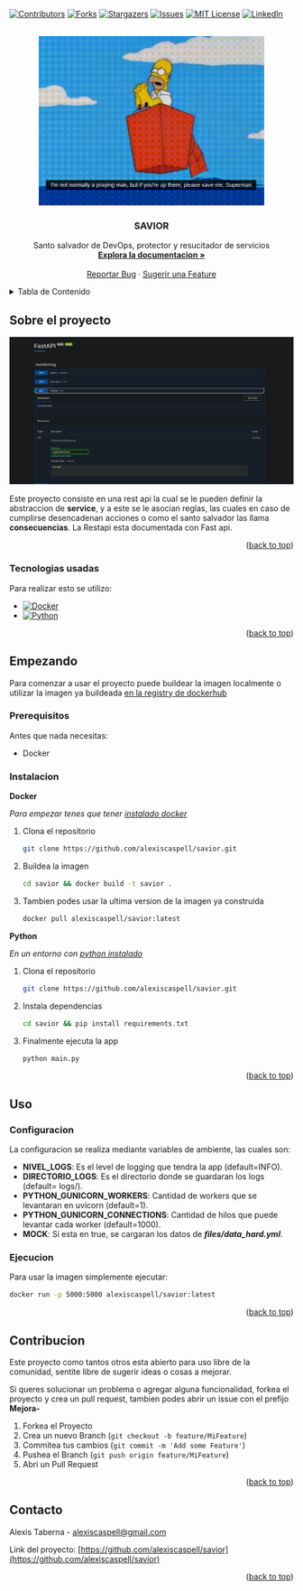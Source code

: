 <a name="readme-top"></a>

[![Contributors][contributors-shield]][contributors-url]
[![Forks][forks-shield]][forks-url]
[![Stargazers][stars-shield]][stars-url]
[![Issues][issues-shield]][issues-url]
[![MIT License][license-shield]][license-url]
[![LinkedIn][linkedin-shield]][linkedin-url]



<!-- PROJECT LOGO -->
<br />
<div align="center">
  <a href="https://github.com/alexiscaspell/savior">
    <img src="img/savemesuperman.gif" alt="Logo" width="400" height="300">
  </a>

  <h3 align="center">SAVIOR</h3>

  <p align="center">
    Santo salvador de DevOps, protector y resucitador de servicios
    <br />
    <a href="https://github.com/alexiscaspell/savior"><strong>Explora la documentacion »</strong></a>
    <br />
    <br />
    <a href="https://github.com/alexiscaspell/savior/issues">Reportar Bug</a>
    ·
    <a href="https://github.com/alexiscaspell/savior/issues">Sugerir una Feature</a>
  </p>
</div>



<!-- TABLE OF CONTENTS -->
<details>
  <summary>Tabla de Contenido</summary>
  <ol>
    <li>
      <a href="#sobre-el-proyecto">Sobre el proyecto</a>
      <ul>
        <li><a href="#tecnologias-usadas">Tecnologias usadas</a></li>
      </ul>
    </li>
    <li>
      <a href="#empezando">Empezando</a>
      <ul>
        <li><a href="#prerequisitos">Prerequisitos</a></li>
        <li><a href="#instalacion">Instalacion</a></li>
      </ul>
    </li>
    <li><a href="#uso">Uso</a></li>
    <li><a href="#contribucion">Contribucion</a></li>
    <li><a href="#contacto">Contacto</a></li>
  </ol>
</details>



<!-- ABOUT THE PROJECT -->
## Sobre el proyecto

[![Product Screen Shot][product-screenshot]](img/screenshot1.png)

Este proyecto consiste en una rest api la cual se le pueden definir la abstraccion de **service**, y a este se le asocian reglas, las cuales en caso de cumplirse desencadenan acciones o como el santo salvador las llama **consecuencias**. La Restapi esta documentada con Fast
api.

<p align="right">(<a href="#readme-top">back to top</a>)</p>



### Tecnologias usadas

Para realizar esto se utilizo:

* [![Docker][Docker]][Docker-url]
* [![Python][Python]][Python-url]

<p align="right">(<a href="#readme-top">back to top</a>)</p>



<!-- GETTING STARTED -->
## Empezando

Para comenzar a usar el proyecto puede buildear la imagen localmente o utilizar la imagen ya buildeada [en la registry de dockerhub](https://hub.docker.com/repository/docker/alexiscaspell/savior/general)

### Prerequisitos

Antes que nada necesitas:
* Docker

### Instalacion

**Docker**

_Para empezar tenes que tener [instalado docker](https://docs.docker.com/engine/install/)_

1. Clona el repositorio
   ```sh
   git clone https://github.com/alexiscaspell/savior.git
   ```
2. Buildea la imagen
   ```sh
   cd savior && docker build -t savior .
   ```
3. Tambien podes usar la ultima version de la imagen ya construida
   ```sh
   docker pull alexiscaspell/savior:latest

**Python**

_En un entorno con [python instalado](https://realpython.com/installing-python/)_

1. Clona el repositorio
   ```sh
   git clone https://github.com/alexiscaspell/savior.git
   ```
2. Instala dependencias
   ```sh
   cd savior && pip install requirements.txt
   ```
3. Finalmente ejecuta la app
   ```sh
   python main.py
   ```

<p align="right">(<a href="#readme-top">back to top</a>)</p>



<!-- USAGE EXAMPLES -->
## Uso

### Configuracion

La configuracion se realiza mediante variables de ambiente, las cuales son:

* **NIVEL_LOGS**: Es el level de logging que tendra la app (default=INFO).
* **DIRECTORIO_LOGS**: Es el directorio donde se guardaran los logs (default= logs/).
* **PYTHON_GUNICORN_WORKERS**: Cantidad de workers que se levantaran en uvicorn (default=1).
* **PYTHON_GUNICORN_CONNECTIONS**: Cantidad de hilos que puede levantar cada worker (default=1000).
* **MOCK**: Si esta en true, se cargaran los datos de ***files/data_hard.yml***.

### Ejecucion

Para usar la imagen simplemente ejecutar:

```sh
docker run -p 5000:5000 alexiscaspell/savior:latest
```

<p align="right">(<a href="#readme-top">back to top</a>)</p>


<!-- CONTRIBUTING -->
## Contribucion

Este proyecto como tantos otros esta abierto para uso libre de la comunidad, sentite libre de sugerir ideas o cosas a mejorar.

Si queres solucionar un problema o agregar alguna funcionalidad, forkea el proyecto y crea un pull request, tambien podes abrir un issue con el prefijo **Mejora-**

1. Forkea el Proyecto
2. Crea un nuevo Branch (`git checkout -b feature/MiFeature`)
3. Commitea tus cambios (`git commit -m 'Add some Feature'`)
4. Pushea el Branch (`git push origin feature/MiFeature`)
5. Abri un Pull Request

<p align="right">(<a href="#readme-top">back to top</a>)</p>


<!-- CONTACT -->
## Contacto

Alexis Taberna - alexiscaspell@gmail.com

Link del proyecto: [https://github.com/alexiscaspell/savior](https://github.com/alexiscaspell/savior)

<p align="right">(<a href="#readme-top">back to top</a>)</p>


<!-- MARKDOWN LINKS & IMAGES -->
<!-- https://www.markdownguide.org/basic-syntax/#reference-style-links -->
[contributors-shield]: https://img.shields.io/github/contributors/alexiscaspell/savior.svg?style=for-the-badge
[contributors-url]: https://github.com/alexiscaspell/savior/graphs/contributors
[forks-shield]: https://img.shields.io/github/forks/alexiscaspell/savior.svg?style=for-the-badge
[forks-url]: https://github.com/alexiscaspell/savior/network/members
[stars-shield]: https://img.shields.io/github/stars/alexiscaspell/savior.svg?style=for-the-badge
[stars-url]: https://github.com/alexiscaspell/savior/stargazers
[issues-shield]: https://img.shields.io/github/issues/alexiscaspell/savior.svg?style=for-the-badge
[issues-url]: https://github.com/alexiscaspell/savior/issues
[license-shield]: https://img.shields.io/github/license/alexiscaspell/savior.svg?style=for-the-badge
[license-url]: https://github.com/alexiscaspell/savior/blob/master/LICENSE.txt
[linkedin-shield]: https://img.shields.io/badge/-LinkedIn-black.svg?style=for-the-badge&logo=linkedin&colorB=555
[linkedin-url]: https://www.linkedin.com/in/alexis-taberna-824690147
[product-screenshot]: https://github.com/alexiscaspell/savior/blob/main/img/screenshot1.png
[Python]: https://github.com/alexiscaspell/savior/blob/main/img/python.ico
[Docker]: https://github.com/alexiscaspell/savior/blob/main/img/logodocker.ico
[Python-url]: https://docs.python.org/3/
[Docker-url]: https://www.docker.com/
